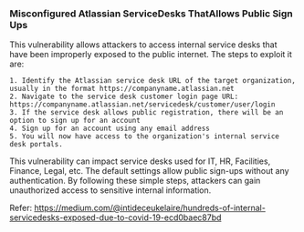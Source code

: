### Misconfigured Atlassian ServiceDesks ThatAllows Public Sign Ups

This vulnerability allows attackers to access internal service desks that have been improperly exposed to the public internet. The steps to exploit it are:

    1. Identify the Atlassian service desk URL of the target organization, usually in the format https://companyname.atlassian.net
    2. Navigate to the service desk customer login page URL: https://companyname.atlassian.net/servicedesk/customer/user/login
    3. If the service desk allows public registration, there will be an option to sign up for an account
    4. Sign up for an account using any email address
    5. You will now have access to the organization's internal service desk portals.

This vulnerability can impact service desks used for IT, HR, Facilities, Finance, Legal, etc. The default settings allow public sign-ups without any authentication. By following these simple steps, attackers can gain unauthorized access to sensitive internal information.

Refer: https://medium.com/@intideceukelaire/hundreds-of-internal-servicedesks-exposed-due-to-covid-19-ecd0baec87bd
